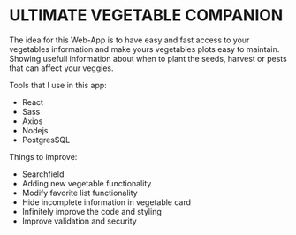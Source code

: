 # ULTIMATE VEGETABLE COMPANION

The idea for this Web-App is to have easy and fast access to your vegetables information and make yours vegetables plots easy to maintain.
Showing usefull information about when to plant the seeds, harvest or pests that can affect your veggies.

Tools that I use in this app:

- React
- Sass
- Axios
- Nodejs
- PostgresSQL

Things to improve:

- Searchfield
- Adding new vegetable functionality
- Modify favorite list functionality
- Hide incomplete information in vegetable card
- Infinitely improve the code and styling
- Improve validation and security
